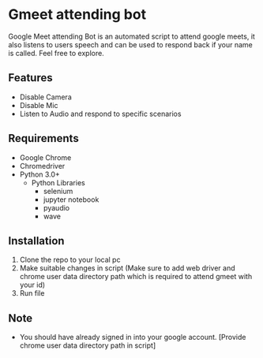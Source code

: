 # Gmeet attending bot

Google Meet attending Bot is an automated script to attend google meets, it also listens to users speech and can be used to respond back if your name is called. Feel free to explore.

## Features

- Disable Camera
- Disable Mic
- Listen to Audio and respond to specific scenarios

## Requirements

- Google Chrome
- Chromedriver
- Python 3.0+
  - Python Libraries
    - selenium
    - jupyter notebook
    - pyaudio
    - wave

## Installation

1. Clone the repo to your local pc
2. Make suitable changes in script (Make sure to add web driver and chrome user data directory path which is required to attend gmeet with your id)
3. Run file

## Note

- You should have already signed in into your google account. [Provide chrome user data directory path in script]
